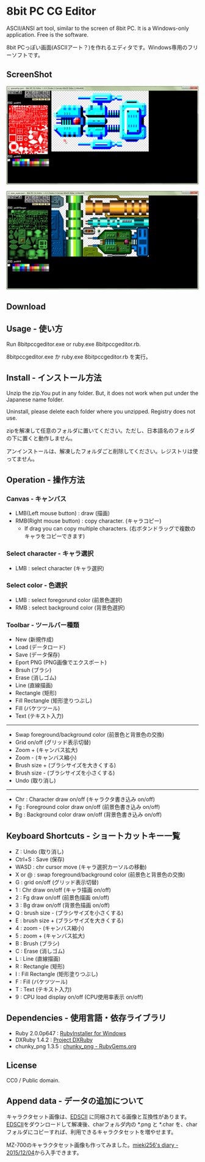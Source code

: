 8bit PC CG Editor
=================

ASCII/ANSI art tool, similar to the screen of 8bit PC. It is a Windows-only application. Free is the software.

8bit PCっぽい画面(ASCIIアート？)を作れるエディタです。Windows専用のフリーソフトです。

## ScreenShot

![ScreenShot1](screenshot/8bitpccgeditor_ss1.png?raw=true )

![ScreenShot2](screenshot/8bitpccgeditor_ss2.png?raw=true )

## Download


## Usage - 使い方

Run 8bitpccgeditor.exe or ruby.exe 8bitpccgeditor.rb.

8bitpccgeditor.exe か ruby.exe 8bitpccgeditor.rb を実行。

## Install - インストール方法
Unzip the zip.You put in any folder. But, it does not work when put under the Japanese name folder.

Uninstall, please delete each folder where you unzipped. Registry does not use.

zipを解凍して任意のフォルダに置いてください。ただし、日本語名のフォルダの下に置くと動作しません。

アンインストールは、解凍したフォルダごと削除してください。レジストリは使ってません。

## Operation - 操作方法

### Canvas - キャンバス

* LMB(Left mouse button) : draw (描画)
* RMB(Right mouse button) : copy character. (キャラコピー)
    * If drag you can copy multiple characters. (右ボタンドラッグで複数のキャラをコピーできます)

### Select character - キャラ選択

* LMB : select character (キャラ選択)

### Select color - 色選択

* LMB : select foregorund color (前景色選択)
* RMB : select background color (背景色選択)

### Toolbar - ツールバー種類

* New (新規作成)
* Load (データロード)
* Save (データ保存)
* Eport PNG (PNG画像でエクスポート)
* Brsuh (ブラシ)
* Erase (消しゴム)
* Line (直線描画)
* Rectangle (矩形)
* Fill Rectangle (矩形塗りつぶし)
* Fill (バケツツール)
* Text (テキスト入力)

- - - - 

* Swap foreground/background color (前景色と背景色の交換)
* Grid on/off (グリッド表示切替)
* Zoom + (キャンバス拡大)
* Zoom - (キャンバス縮小)
* Brush size + (ブラシサイズを大きくする)
* Brush size - (ブラシサイズを小さくする)
* Undo (取り消し)

- - - - 

* Chr : Character draw on/off (キャラクタ書き込み on/off)
* Fg : Foreground color draw on/off (前景色書き込み on/off)
* Bg : Background color draw on/off (背景色書き込み on/off)

## Keyboard Shortcuts - ショートカットキー一覧

* Z : Undo (取り消し)
* Ctrl+S : Save (保存)
* WASD : chr cursor move (キャラ選択カーソルの移動)
* X or @ : swap foreground/background color (前景色と背景色の交換)
* G : grid on/off (グリッド表示切替)
* 1 : Chr draw on/off (キャラ描画 on/off)
* 2 : Fg draw on/off (前景色描画 on/off)
* 3 : Bg draw on/off (背景色描画 on/off)
* Q : brush size - (ブラシサイズを小さくする)
* E : brush size + (ブラシサイズを大きくする)
* 4 : zoom - (キャンバス縮小)
* 5 : zoom + (キャンバス拡大)
* B : Brush (ブラシ)
* C : Erase (消しゴム)
* L : Line (直線描画)
* R : Rectangle (矩形)
* I : Fill Rectangle (矩形塗りつぶし)
* F : Fill (バケツツール)
* T : Text (テキスト入力)
* 9 : CPU load display on/off (CPU使用率表示 on/off)

## Dependencies - 使用言語・依存ライブラリ

* Ruby 2.0.0p647 : [RubyInstaller for Windows](http://rubyinstaller.org/ )
* DXRuby 1.4.2 : [Project DXRuby](http://dxruby.osdn.jp/ )
* chunky_png 1.3.5 : [chunky_png - RubyGems.org](https://rubygems.org/gems/chunky_png/versions/1.3.5 )


## License

CC0 / Public domain.


## Append data - データの追加について

キャラクタセット画像は、[EDSCII] に同梱されてる画像と互換性があります。[EDSCII]をダウンロードして解凍後、charフォルダ内の \*.png と \*.char を、charフォルダにコピーすれば、利用できるキャラクタセットを増やせます。

MZ-700のキャラクタセット画像も作ってみました。[mieki256's diary - 2015/12/04](http://keroro/~mieki256/diary/20151204.html#201512041 )から入手できます。
 
[EDSCII]:http://vectorpoem.com/edscii/

